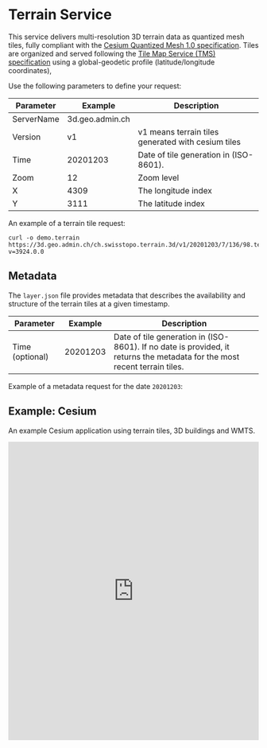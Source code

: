 # Terrain Service

This service delivers multi-resolution 3D terrain data as quantized mesh tiles, fully compliant with the [Cesium Quantized Mesh 1.0 specification](https://github.com/AnalyticalGraphicsInc/quantized-mesh).
Tiles are organized and served following the [Tile Map Service (TMS) specification](http://wiki.osgeo.org/wiki/Tile_Map_Service_Specification) using a global-geodetic profile (latitude/longitude coordinates),

<ApiCodeBlock url="https://3d.geo.admin.ch/ch.swisstopo.terrain.3d/<Version>/<Time>/<Zoom>/<X>/<Y>.terrain" method="GET" />

Use the following parameters to define your request:

| Parameter  | Example         | Description                                        |
| ---------- | --------------- | -------------------------------------------------- |
| ServerName | 3d.geo.admin.ch |                                                    |
| Version    | v1              | v1 means terrain tiles generated with cesium tiles |
| Time       | 20201203        | Date of tile generation in (ISO-8601).             |
| Zoom       | 12              | Zoom level                                         |
| X          | 4309            | The longitude index                                |
| Y          | 3111            | The latitude index                                 |

An example of a terrain tile request:

```http
curl -o demo.terrain https://3d.geo.admin.ch/ch.swisstopo.terrain.3d/v1/20201203/7/136/98.terrain?v=3924.0.0
```

## Metadata

The `layer.json` file provides metadata that describes the availability and structure of the terrain tiles at a given timestamp.

<ApiCodeBlock url="https://3d.geo.admin.ch/ch.swisstopo.terrain.3d/v1/<Time>/layer.json" method="GET" />

| Parameter       | Example  | Description                                                                                                               |
| --------------- | -------- | ------------------------------------------------------------------------------------------------------------------------- |
| Time (optional) | 20201203 | Date of tile generation in (ISO-8601). If no date is provided, it returns the metadata for the most recent terrain tiles. |

Example of a metadata request for the date `20201203`:

<ExampleCodeBlock
request="curl --compressed https://3d.geo.admin.ch/ch.swisstopo.terrain.3d/v1/20201203/layer.json"
example='{
  "attribution": "Put something there",
  "available": [...],
  "bounds": [-180, -90, 180, 90],
  "description": "Nice terrains",
  "format": "quantized-mesh-1.0",
  "minzoom": 0,
  "projection": "EPSG:4326",
  "scheme": "tms",
  "tilejson": "2.1.0",
  "tiles": ["{z}/{x}/{y}.terrain?v={version}"],
  "version": "3924.0.0"
}'
/>

## Example: Cesium

An example Cesium application using terrain tiles, 3D buildings and WMTS.

<iframe height="600" style="width: 100%;" scrolling="no" title="Geoadmin Terrain, Buildings and WMTS CesiumJS integration" src="https://codepen.io/geoadmin/embed/zBEYGE?default-tab=js%2Cresult&editable=true&zoom=0.5" frameborder="no" loading="lazy" allowtransparency="true" allowfullscreen="true">
  See the Pen <a href="https://codepen.io/geoadmin/pen/zBEYGE">
  Geoadmin Terrain, Buildings and WMTS CesiumJS integration</a> by geoadmin (<a href="https://codepen.io/geoadmin">@geoadmin</a>)
  on <a href="https://codepen.io">CodePen</a>.
</iframe>
